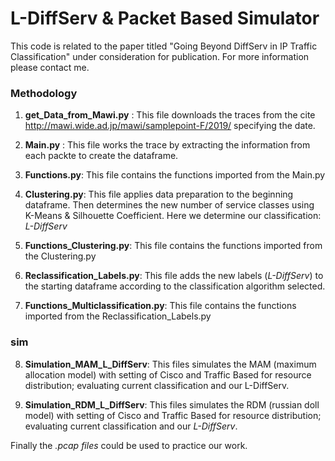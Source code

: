 # L-DiffServ & Packet Based Simulator

This code is related to the paper titled "Going Beyond DiffServ in IP Traffic Classification" under consideration for publication. 
For more information please contact me.

### Methodology

1) **get_Data_from_Mawi.py** : This file downloads the traces from the cite http://mawi.wide.ad.jp/mawi/samplepoint-F/2019/ specifying the                                 date.

2) **Main.py** : This file works the trace by extracting the information from each packte to create the dataframe.

3) **Functions.py**: This file contains the functions imported from the Main.py

4) **Clustering.py**: This file applies data preparation to the beginning dataframe. Then determines the new number of service classes                           using K-Means & Silhouette Coefficient. Here we determine our classification: *L-DiffServ*

5) **Functions_Clustering.py**: This file contains the functions imported from the Clustering.py

6) **Reclassification_Labels.py**: This file adds the new labels (*L-DiffServ*) to the starting dataframe according to the classification algorithm selected.

7) **Functions_Multiclassification.py**: This file contains the functions imported from the Reclassification_Labels.py


### sim

8) **Simulation_MAM_L_DiffServ**: This files simulates the MAM (maximum allocation model) with setting of Cisco and Traffic Based for resource distribution; evaluating current classification and our L-DiffServ.

9) **Simulation_RDM_L_DiffServ**: This files simulates the RDM (russian doll model) with setting of Cisco and Traffic Based for resource distribution; evaluating current classification and our *L-DiffServ*.

Finally the *.pcap files* could be used to practice our work.





